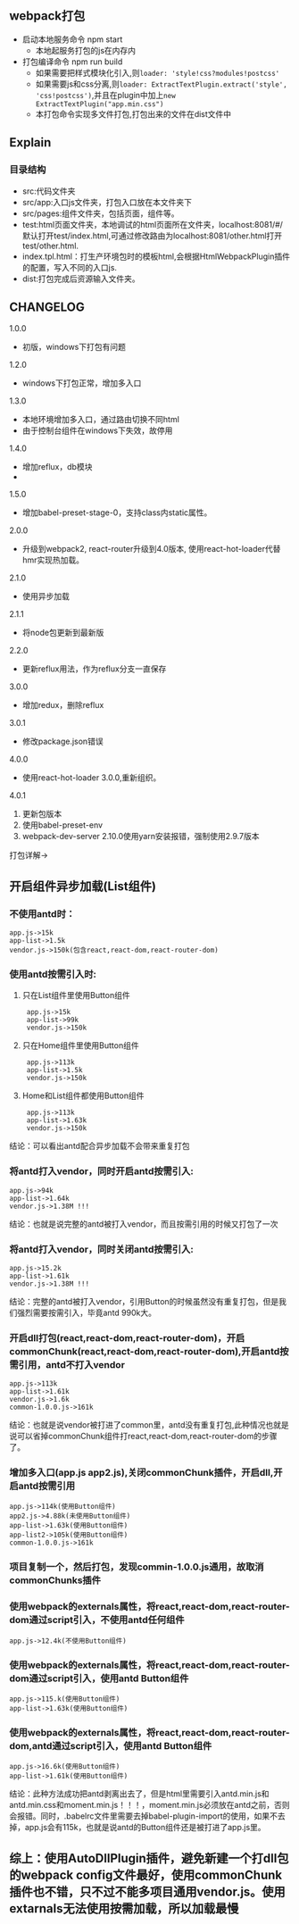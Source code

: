 ## webpack打包
* 启动本地服务命令 npm start
    * 本地起服务打包的js在内存内
* 打包编译命令 npm run build
    * 如果需要把样式模块化引入,则`loader: 'style!css?modules!postcss'`
    * 如果需要js和css分离,则`loader: ExtractTextPlugin.extract('style', 'css!postcss')`,并且在plugin中加上`new ExtractTextPlugin("app.min.css")`
    * 本打包命令实现多文件打包,打包出来的文件在dist文件中



## Explain

### 目录结构 ###

- src:代码文件夹
- src/app:入口js文件夹，打包入口放在本文件夹下
- src/pages:组件文件夹，包括页面，组件等。
- test:html页面文件夹，本地调试的html页面所在文件夹，localhost:8081/#/默认打开test/index.html,可通过修改路由为localhost:8081/other.html打开test/other.html.
- index.tpl.html：打生产环境包时的模板html,会根据HtmlWebpackPlugin插件的配置，写入不同的入口js.
- dist:打包完成后资源输入文件夹。



## CHANGELOG ##

1.0.0

- 初版，windows下打包有问题

1.2.0

- windows下打包正常，增加多入口

1.3.0

- 本地环境增加多入口，通过路由切换不同html
- 由于控制台组件在windows下失效，故停用

1.4.0

- 增加reflux，db模块
-
1.5.0

- 增加babel-preset-stage-0，支持class内static属性。

2.0.0

- 升级到webpack2, react-router升级到4.0版本, 使用react-hot-loader代替hmr实现热加载。

2.1.0

- 使用异步加载

2.1.1

- 将node包更新到最新版

2.2.0

- 更新reflux用法，作为reflux分支一直保存

3.0.0

- 增加redux，删除reflux

3.0.1

- 修改package.json错误

4.0.0

- 使用react-hot-loader 3.0.0,重新组织。

4.0.1

  1. 更新包版本
  2. 使用babel-preset-env
  3. webpack-dev-server 2.10.0使用yarn安装报错，强制使用2.9.7版本

打包详解->

## 开启组件异步加载(List组件)

### 不使用antd时：

    app.js->15k
    app-list->1.5k
    vendor.js->150k(包含react,react-dom,react-router-dom)

### 使用antd按需引入时:

1. 只在List组件里使用Button组件

        app.js->15k
        app-list->99k
        vendor.js->150k

2. 只在Home组件里使用Button组件

        app.js->113k
        app-list->1.5k
        vendor.js->150k

3. Home和List组件都使用Button组件

        app.js->113k
        app-list->1.63k
        vendor.js->150k

结论：可以看出antd配合异步加载不会带来重复打包

### 将antd打入vendor，同时开启antd按需引入:

    app.js->94k
    app-list->1.64k
    vendor.js->1.38M !!!

结论：也就是说完整的antd被打入vendor，而且按需引用的时候又打包了一次

### 将antd打入vendor，同时关闭antd按需引入:

    app.js->15.2k
    app-list->1.61k
    vendor.js->1.38M !!!

结论：完整的antd被打入vendor，引用Button的时候虽然没有重复打包，但是我们强烈需要按需引入，毕竟antd 990k大。

### 开启dll打包(react,react-dom,react-router-dom)，开启commonChunk(react,react-dom,react-router-dom),开启antd按需引用，antd不打入vendor

    app.js->113k
    app-list->1.61k
    vendor.js->1.6k
    common-1.0.0.js->161k

结论：也就是说vendor被打进了common里，antd没有重复打包,此种情况也就是说可以省掉commonChunk组件打react,react-dom,react-router-dom的步骤了。

### 增加多入口(app.js app2.js),关闭commonChunk插件，开启dll,开启antd按需引用

    app.js->114k(使用Button组件)
    app2.js->4.88k(未使用Button组件)
    app-list->1.63k(使用Button组件)
    app-list2->105k(使用Button组件)
    common-1.0.0.js->161k

### 项目复制一个，然后打包，发现commin-1.0.0.js通用，故取消commonChunks插件

### 使用webpack的externals属性，将react,react-dom,react-router-dom通过script引入，不使用antd任何组件

    app.js->12.4k(不使用Button组件)

### 使用webpack的externals属性，将react,react-dom,react-router-dom通过script引入，使用antd Button组件

    app.js->115.k(使用Button组件)
    app-list->1.63k(使用Button组件)

### 使用webpack的externals属性，将react,react-dom,react-router-dom,antd通过script引入，使用antd Button组件

    app.js->16.6k(使用Button组件)
    app-list->1.61k(使用Button组件)

结论：此种方法成功把antd剥离出去了，但是html里需要引入antd.min.js和antd.min.css和moment.min.js！！！，moment.min.js必须放在antd之前，否则会报错。同时，.babelrc文件里需要去掉babel-plugin-import的使用，如果不去掉，app.js会有115k，也就是说antd的Button组件还是被打进了app.js里。

## 综上：使用AutoDllPlugin插件，避免新建一个打dll包的webpack config文件最好，使用commonChunk插件也不错，只不过不能多项目通用vendor.js。使用extarnals无法使用按需加载，所以加载最慢
